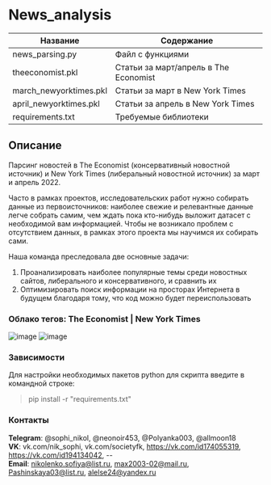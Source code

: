 # News_analysis

| Название | Содержание | 
|----------------|----------------|
| news_parsing.py | Файл с функциями |
| theeconomist.pkl | Статьи за март/апрель в The Economist |
| march_newyorktimes.pkl | Статьи за март в New York Times |
| april_newyorktimes.pkl | Статьи за апрель в New York Times |
| requirements.txt | Требуемые библиотеки |


## Описание

Парсинг новостей в The Economist (консервативный новостной источник) и New York Times (либеральный новостной источник) за март и апрель 2022.

Часто в рамках проектов, исследовательских работ нужно собирать данные из первоисточников: наиболее свежие и релевантные данные легче собрать самим, чем ждать пока кто-нибудь выложит датасет с необходимой вам информацией. Чтобы не возникало проблем с отсутствием данных, в рамках этого проекта мы научимся их собирать сами.

Наша команда преследовала две основные задачи:

1. Проанализировать наиболее популярные темы среди новостных сайтов, либерального и консервативного, и сравнить их
2. Оптимизировать поиск информации на просторах Интернета в будущем благодаря тому, что код можно будет переиспользовать

### Облако тегов: The Economist | New York Times 
![image](https://user-images.githubusercontent.com/76436391/170857310-6d345396-bb55-42ba-b3d5-9136d5f847b0.png)
![image](https://user-images.githubusercontent.com/76436391/170857304-8517aa53-6bd0-4e5b-9524-8e5f98e01e70.png)


###                                                                   Зависимости

  Для настройки необходимых пакетов python для скрипта введите в командной строке:
  > pip install -r "requirements.txt"

  

###                                                                    Контакты


  **Telegram**: @sophi_nikol, @neonoir453, @Polyanka003, @allmoon18 \
  **VK**: vk.com/nik_sophi, vk.com/societyfk, https://vk.com/id174055319, https://vk.com/id194134042, --\
  **Email**: nikolenko.sofiya@list.ru, max2003-02@mail.ru, Pashinskaya03@list.ru, alelse24@yandex.ru
